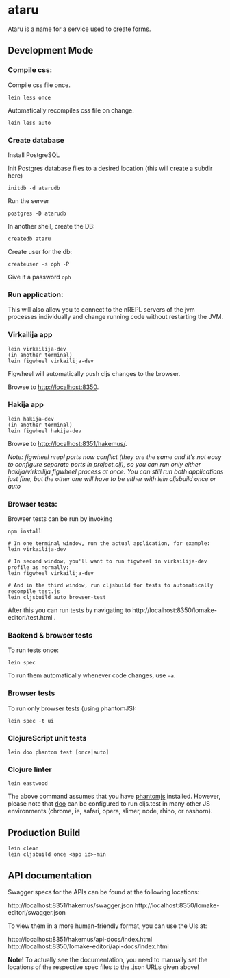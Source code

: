 # ataru

Ataru is a name for a service used to create forms.

## Development Mode

### Compile css:

Compile css file once.

```
lein less once
```

Automatically recompiles css file on change.

```
lein less auto
```

### Create database

Install PostgreSQL

Init Postgres database files to a desired location (this will create a subdir here)

```
initdb -d atarudb
```

Run the server

```
postgres -D atarudb
```

In another shell, create the DB:

```
createdb ataru
```

Create user for the db:

```
createuser -s oph -P
```

Give it a password `oph`

### Run application:

This will also allow you to connect to the nREPL servers of the jvm processes individually and change running code without restarting the JVM.

### Virkailija app
```
lein virkailija-dev
(in another terminal)
lein figwheel virkailija-dev
```
Figwheel will automatically push cljs changes to the browser.

Browse to [http://localhost:8350](http://localhost:8350).

### Hakija app
```
lein hakija-dev
(in another terminal)
lein figwheel hakija-dev
```
Browse to [http://localhost:8351/hakemus/<id>](http://localhost:8351/hakemus/<id>).

_Note: figwheel nrepl ports now conflict (they are the same and it's not easy to configure
separate ports in project.clj), so you can run only either hakija/virkailija 
figwheel process at once. You can still run both applications just fine, but the other
 one will have to be either with lein cljsbuild once or auto <id>_

### Browser tests:

Browser tests can be run by invoking

```
npm install

# In one terminal window, run the actual application, for example:
lein virkailija-dev

# In second window, you'll want to run figwheel in virkailija-dev profile as normally:
lein figwheel virkailija-dev

# And in the third window, run cljsbuild for tests to automatically recompile test.js
lein cljsbuild auto browser-test
```

After this you can run tests by navigating to http://localhost:8350/lomake-editori/test.html .

### Backend & browser tests

To run tests once:

```
lein spec
```

To run them automatically whenever code changes, use `-a`.

### Browser tests

To run only browser tests (using phantomJS):

```
lein spec -t ui
```

### ClojureScript unit tests

```
lein doo phantom test [once|auto]
```

### Clojure linter

```
lein eastwood
```

The above command assumes that you have [phantomjs](https://www.npmjs.com/package/phantomjs) installed. However, please note that [doo](https://github.com/bensu/doo) can be configured to run cljs.test in many other JS environments (chrome, ie, safari, opera, slimer, node, rhino, or nashorn). 

## Production Build

```
lein clean
lein cljsbuild once <app id>-min
```

## API documentation

Swagger specs for the APIs can be found at the following locations:

http://localhost:8351/hakemus/swagger.json
http://localhost:8350/lomake-editori/swagger.json

To view them in a more human-friendly format, you can use the UIs at:

http://localhost:8351/hakemus/api-docs/index.html
http://localhost:8350/lomake-editori/api-docs/index.html

**Note!** To actually see the documentation, you need to manually set the locations of the respective spec files to the .json URLs given above!